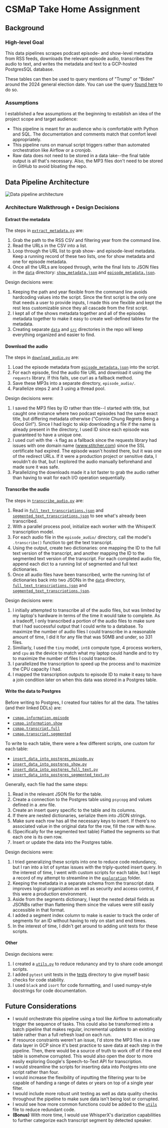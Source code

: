 # CSMaP Take Home Assignment

## Background

### High-level Goal

This data pipelines scrapes podcast episode- and show-level metadata from RSS feeds, downloads
the relevant episode audio, transcribes the audio to text, and writes the metadata and text to
a GCP-hosted PostgresSQL database.

These tables can then be used to query mentions of "Trump" or "Biden" around the 2024 general election date.
You can use the query [found here](/query.sql) to do so.

### Assumptions

I established a few assumptions at the beginning to establish an idea of the project scope and target audience:

* This pipeline is meant for an audience who is comfortable with Python and SQL. The documentation and comments
match that comfort level appropriately.
* This pipeline runs on manual script triggers rather than automated orchestration like Airflow or a cronjob.
* Raw data does not need to be stored in a data lake--the final table output is all that's necessary. Also,
the MP3 files don't need to be stored in GitHub to avoid bloating the repo.

## Data Pipeline Architecture

![Data pipeline architecture](/docs/arch_diagram.png)

### Architecture Walkthrough + Design Decisions

#### Extract the metadata

The steps in [`extract_metadata.py`](src/extract_metadata.py) are:

1. Grab the path to the RSS CSV and filtering year from the command line.
2. Read the URLs in the CSV into a list.
3. Loop through the URL list to grab show- and episode-level metadata. Keep
a running record of these two lists, one for show metadata and one for episode metadata.
4. Once all the URLs are looped through, write the final lists to JSON files in the [`data`](/data/)
directory: [`show_metadata.json`](data/show_metadata.json) and [`episode_metadata.json`](data/episode_metadata.json).

Design decisions were:

1. Keeping the path and year flexible from the command line avoids hardcoding values into the script.
Since the first script is the only one that needs a user to provide inputs, I made this one flexible and
kept the rest less customizable since they all cascade from the first script.
2. I kept all of the shows metadata together and all of the episodes metadata together to make it easy
to create well-defined tables for the metadata.
3. Creating separate [`data`](/data/) and [`src`](/src/) directories in the repo will keep everything organized
and easier to find.

#### Download the audio

The steps in [`download_audio.py`](src/download_audio.py) are:

1. Load the episode metadata from [`episode_metadata.json`](data/episode_metadata.json) into the script.
2. For each episode, find the audio file URL and download it using the `requests` library. If this fails,
use curl as a fallback method.
3. Save these MP3s into a separate directory, `episode_audio/`.
4. Parallelize steps 2 and 3 using a thread pool.

Design decisions were:

1. I saved the MP3 files by ID rather than title--I started with title, but caught one instance where
two podcast episodes had the same exact title, but differing metadata otherwise ("Connie Chung Regrets
Being a Good Girl"). Since I had logic to skip downloading a file if the name is already present in the
directory, I used ID since each episode was guaranteed to have a unique one.
2. I used curl with the `-k` flag as a fallback since the requests library had issues with one domain name
(www.stitcher.com) since the SSL certificate had expired. The episode wasn't hosted there, but it was one
of the redirect URLs. If it were a production project or sensitive data, I wouldn't do that, but I
explored the audio manually beforehand and made sure it was safe.
3. Parallelizing the downloads made it a lot faster to grab the audio rather than having to wait for each I/O
operation sequentially.

#### Transcribe the audio

The steps in [`transcribe_audio.py`](src/transcribe_audio.py) are:

1. Read in [`full_text_transcriptions.json`](data/full_text_transcriptions.json) and
[`segmented_text_transcriptions.json`](data/segmented_text_transcriptions.json) to see what's already been
transcribed.
2. With a parallel process pool, initialize each worker with the WhisperX transcription model.
3. For each audio file in the `episode_audio/` directory, call the model's `.transcribe()` function to
get the text transcript.
4. Using the output, create two dictionaries: one mapping the ID to the full text version of the transcript,
and another mapping the ID to the segmented text version of the transcript. For each completed audio file,
append each dict to a running list of segmented and full text dictionaries.
5. Once all audio files have been transcribed, write the running list of dictionaries back into two JSONs in the
[`data`](/data/) directory, [`full_text_transcriptions.json`](data/full_text_transcriptions.json) and
[`segmented_text_transcriptions.json`](data/segmented_text_transcriptions.json).

Design decisions were:

1. I initially attempted to transcribe all of the audio files, but was limited by my laptop's hardware in terms
of the time it would take to complete. As a tradeoff, I only transcribed a portion of the audio files to make sure
that I had successful output that I could write to a database. To maximize the number of audio files I could transcribe
in a reasonable amount of time, I did it for any file that was 50MB and under, so 331 files.
2. Similiarly, I used the `tiny` model, `int8` compute type, 4 process workers, and `cpu` as the device to match what
my laptop could handle and to try to maximize the number of files I could transcribe.
3. I parallelized the transcription to speed up the process and to maximize the CPU capacity I had.
4. I mapped the transcription outputs to episode ID to make it easy to have a join condition later on when
this data was stored in a Postgres table.

#### Write the data to Postgres

Before writing to Postgres, I created four tables for all the data. The tables (and their linked DDLs) are:

* [`csmap.information.episode`](ddl/episode.ddl)
* [`csmap.information.show`](ddl/show.ddl)
* [`csmap.transcript.full`](ddl/full.ddl)
* [`csmap.transcript.segmented`](ddl/segmented.ddl)

To write to each table, there were a few different scripts, one custom for each table:

* [`insert_data_into_postgres_episode.py`](/src/insert_data_into_postgres_episode.py)
* [`insert_data_into_postgres_show.py`](/src/insert_data_into_postgres_show.py)
* [`insert_data_into_postgres_full_text.py`](/src/insert_data_into_postgres_full_text.py)
* [`insert_data_into_postgres_segmented_text.py`](/src/insert_data_into_postgres_segmented_text.py)

Generally, each file had the same steps:

1. Read in the relevant JSON file for the table.
2. Create a connection to the Postgres table using `psycopg` and values defined in a .env file.
3. Create an insert query specific to the table and its columns.
4. If there are nested dictionaries, serialize them into JSON strings.
5. Make sure each row has all the necessary keys to insert. If there's no associated value in the
original data for the row, fill the row with `None`.
6. (Specifically for the segmented text table) Flatted the segments so that each one is its own row.
7. Insert or update the data into the Postgres table.

Design decisions were:

1. I tried generalizing these scripts into one to reduce code redundancy, but I ran into a lot of syntax issues
with the triply-quoted insert query. In the interest of time, I went with custom scripts for each table, but I kept
a record of my attempt to streamline in the [`exploration`](/exploration/) folder.
2. Keeping the metadata in a separate schema from the transcript data improves logical organization as well
as security and access control, if this were a production environment.
3. Aside from the segments dictionary, I kept the nested detail fields as JSONBs rather than flattening them
since the values were still easily accessible in that format.
4. I added a segment index column to make is easier to track the order of segments for an ID without having to
rely on start and end times.
5. In the interest of time, I didn't get around to adding unit tests for these scripts.

#### Other

Design decisions were:

1. I created a [`utils.py`](src/utils.py) to reduce redunancy and try to share code amongst scripts.
2. I added `pytest` unit tests in the [tests](/tests/) directory to give myself basic checks for code stability.
3. I used `black` and `isort` for code formatting, and I used numpy-style docstrings for code documentation.

## Future Considerations

* I would orchestrate this pipeline using a tool like Airflow to automatically trigger the sequence
of tasks. This could also be transformed into a batch pipeline that makes regular, incremental updates
to an existing table rather than a full refresh load on each run.
* If resource constraints weren't an issue, I'd store the MP3 files in a raw data layer in GCP since it's best
practice to save data at each step in the pipeline. Then, there would be a source of truth to work off of
if the end table is somehow corrupted. This would also open the door to more easily exploring Google's
Speech-to-Text API for transcription.
* I would streamline the scripts for inserting data into Postgres into one script rather than four.
* I would increase the flexibility of inputting the filtering year to be capable of handing a range of
dates or years on top of a single year filter.
* I would include more robust unit testing as well as data quality checks throughout the pipeline to make
sure data isn't being lost or corrupted.
* I would see how more common functions could be added to the [`utils`](src/utils.py) file to reduce
redundant code.
* **(Bonus)** With more time, I would use WhisperX's diarization capabilities to further categorize each
transcript segment by detected speaker.
